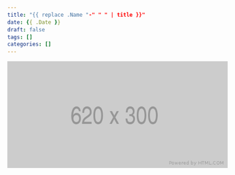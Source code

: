 ```yaml
---
title: "{{ replace .Name "-" " " | title }}"
date: {{ .Date }}
draft: false
tags: []
categories: []
---
```


![header](cover.png)
